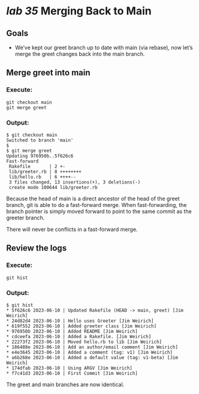 # *lab 35* Merging Back to Main

## Goals

- We’ve kept our greet branch up to date with main (via rebase), now
  let’s merge the greet changes back into the main branch.

## Merge greet into main

### **Execute:**

``` instructions
git checkout main
git merge greet
```

### **Output:**

``` sample
$ git checkout main
Switched to branch 'main'
$
$ git merge greet
Updating 976950b..5f626c6
Fast-forward
 Rakefile       | 2 +-
 lib/greeter.rb | 8 ++++++++
 lib/hello.rb   | 6 ++++--
 3 files changed, 13 insertions(+), 3 deletions(-)
 create mode 100644 lib/greeter.rb
```

Because the head of main is a direct ancestor of the head of the greet
branch, git is able to do a fast-forward merge. When fast-forwarding,
the branch pointer is simply moved forward to point to the same commit
as the greeter branch.

There will never be conflicts in a fast-forward merge.

## Review the logs

### **Execute:**

``` instructions
git hist
```

### **Output:**

``` sample
$ git hist
* 5f626c6 2023-06-10 | Updated Rakefile (HEAD -> main, greet) [Jim Weirich]
* 24d82d4 2023-06-10 | Hello uses Greeter [Jim Weirich]
* 619f552 2023-06-10 | Added greeter class [Jim Weirich]
* 976950b 2023-06-10 | Added README [Jim Weirich]
* cdceefa 2023-06-10 | Added a Rakefile. [Jim Weirich]
* 22273f2 2023-06-10 | Moved hello.rb to lib [Jim Weirich]
* 186488e 2023-06-10 | Add an author/email comment [Jim Weirich]
* e4e3645 2023-06-10 | Added a comment (tag: v1) [Jim Weirich]
* a6b268e 2023-06-10 | Added a default value (tag: v1-beta) [Jim Weirich]
* 174dfab 2023-06-10 | Using ARGV [Jim Weirich]
* f7c41d3 2023-06-10 | First Commit [Jim Weirich]
```

The greet and main branches are now identical.
